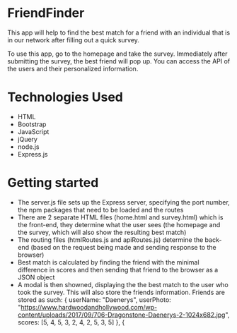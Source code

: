 # FriendFinder

This app will help to find the best match for a friend with an individual that is in our network after filling out a quick survey.

To use this app, go to the homepage and take the survey. Immediately after submitting the survey, the best friend will pop up. You can access the API of the users and their personalized information.

# Technologies Used

- HTML
- Bootstrap
- JavaScript
- jQuery
- node.js
- Express.js

# Getting started

- The server.js file sets up the Express server, specifying the port number, the npm packages that need to be loaded and the routes
- There are 2 separate HTML files (home.html and survey.html) which is the front-end, they determine what the user sees (the homepage and the survey, which will also show the resulting best match)
- The routing files (htmlRoutes.js and apiRoutes.js) determine the back-end (based on the request being made and sending response to the browser)
- Best match is calculated by finding the friend with the minimal difference in scores and then sending that friend to the browser as a JSON object
- A modal is then showned, displaying the the best match to the user who took the survey. This will also store the friends information.
  Friends are stored as such:
  {
  userName: "Daenerys",
  userPhoto:
  "https://www.hardwoodandhollywood.com/wp-content/uploads/2017/09/706-Dragonstone-Daenerys-2-1024x682.jpg",
  scores: [5, 4, 5, 3, 2, 4, 2, 5, 3, 5]
  },
  {
